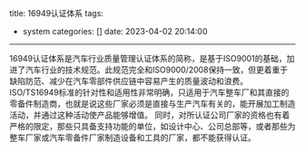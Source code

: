 title: 16949认证体系
tags:
  - system
categories: []
date: 2023-04-02 20:14:00
---
16949认证体系是汽车行业质量管理认证体系的简称，是基于ISO9001的基础，加进了汽车行业的技术规范。此规范完全和ISO9000/2008保持一致，但更着重于缺陷防范、减少在汽车零部件供应链中容易产生的质量波动和浪费。<!--more-->
ISO/TS16949标准的针对性和适用性非常明确，只适用于汽车整车厂和其直接的零备件制造商，也就是说这些厂家必须是直接与生产汽车有关的，能开展加工制造活动，并通过这种活动使产品能够增值。
同时，对所认证公司厂家的资格也有着严格的限定，那些只具备支持功能的单位，如设计中心、公司总部等，或者那些为整车厂家或汽车零备件厂家制造设备和工具的厂家，都不能获得认证。